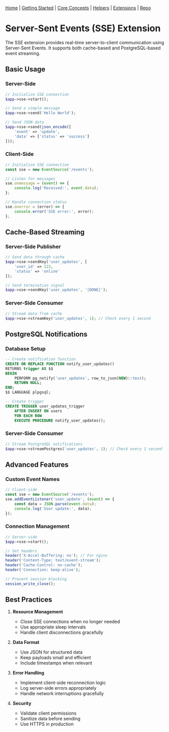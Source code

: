 [Home](../readme.md) | [Getting Started](../getting-started) | [Core Concepts](../core-concepts) | [Helpers](../helpers) | [Extensions](../extensions) | [Repo](https://github.com/ranaroussi/tiny)

# Server-Sent Events (SSE) Extension

The SSE extension provides real-time server-to-client communication using Server-Sent Events. It supports both cache-based and PostgreSQL-based event streaming.

## Basic Usage

### Server-Side

```php
// Initialize SSE connection
$app->sse->start();

// Send a simple message
$app->sse->send('Hello World');

// Send JSON data
$app->sse->send(json_encode([
    'event' => 'update',
    'data' => ['status' => 'success']
]));
```

### Client-Side

```javascript
// Initialize SSE connection
const sse = new EventSource('/events');

// Listen for messages
sse.onmessage = (event) => {
    console.log('Received:', event.data);
};

// Handle connection status
sse.onerror = (error) => {
    console.error('SSE error:', error);
};
```

## Cache-Based Streaming

### Server-Side Publisher
```php
// Send data through cache
$app->sse->sendKey('user_updates', [
    'user_id' => 123,
    'status' => 'online'
]);

// Send termination signal
$app->sse->sendKey('user_updates', '[DONE]');
```

### Server-Side Consumer
```php
// Stream data from cache
$app->sse->streamKey('user_updates', 1); // Check every 1 second
```

## PostgreSQL Notifications

### Database Setup
```sql
-- Create notification function
CREATE OR REPLACE FUNCTION notify_user_updates()
RETURNS trigger AS $$
BEGIN
    PERFORM pg_notify('user_updates', row_to_json(NEW)::text);
    RETURN NULL;
END;
$$ LANGUAGE plpgsql;

-- Create trigger
CREATE TRIGGER user_updates_trigger
    AFTER INSERT ON users
    FOR EACH ROW
    EXECUTE PROCEDURE notify_user_updates();
```

### Server-Side Consumer
```php
// Stream PostgreSQL notifications
$app->sse->streamPostgres('user_updates', 1); // Check every 1 second
```

## Advanced Features

### Custom Event Names
```javascript
// Client-side
const sse = new EventSource('/events');
sse.addEventListener('user_update', (event) => {
    const data = JSON.parse(event.data);
    console.log('User update:', data);
});
```

### Connection Management
```php
// Server-side
$app->sse->start();

// Set headers
header('X-Accel-Buffering: no'); // For nginx
header('Content-Type: text/event-stream');
header('Cache-Control: no-cache');
header('Connection: keep-alive');

// Prevent session blocking
session_write_close();
```

## Best Practices

1. **Resource Management**
   - Close SSE connections when no longer needed
   - Use appropriate sleep intervals
   - Handle client disconnections gracefully

2. **Data Format**
   - Use JSON for structured data
   - Keep payloads small and efficient
   - Include timestamps when relevant

3. **Error Handling**
   - Implement client-side reconnection logic
   - Log server-side errors appropriately
   - Handle network interruptions gracefully

4. **Security**
   - Validate client permissions
   - Sanitize data before sending
   - Use HTTPS in production
